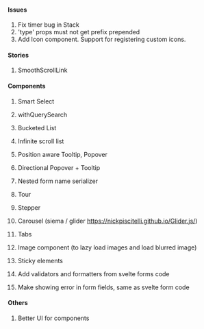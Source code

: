 #### Issues
1. Fix timer bug in Stack
2. 'type' props must not get prefix prepended
3. Add Icon component. Support for registering custom icons.

#### Stories
1. SmoothScrollLink


#### Components
1. Smart Select
2. withQuerySearch
3. Bucketed List
4. Infinite scroll list
5. Position aware Tooltip, Popover
6. Directional Popover + Tooltip
7. Nested form name serializer
8. Tour
9. Stepper

10. Carousel (siema / glider https://nickpiscitelli.github.io/Glider.js/)
11. Tabs
12. Image component (to lazy load images and load blurred image)
13. Sticky elements
14. Add validators and formatters from svelte forms code
15. Make showing error in form fields, same as svelte form code


#### Others
1. Better UI for components
